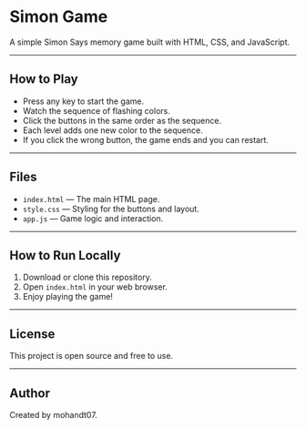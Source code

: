 # Simon Game

A simple Simon Says memory game built with HTML, CSS, and JavaScript.

---

## How to Play

- Press any key to start the game.  
- Watch the sequence of flashing colors.  
- Click the buttons in the same order as the sequence.  
- Each level adds one new color to the sequence.  
- If you click the wrong button, the game ends and you can restart.

---

## Files

- `index.html` — The main HTML page.  
- `style.css` — Styling for the buttons and layout.  
- `app.js` — Game logic and interaction.

---

## How to Run Locally

1. Download or clone this repository.  
2. Open `index.html` in your web browser.  
3. Enjoy playing the game!

---

## License

This project is open source and free to use.

---

## Author

Created by mohandt07.
